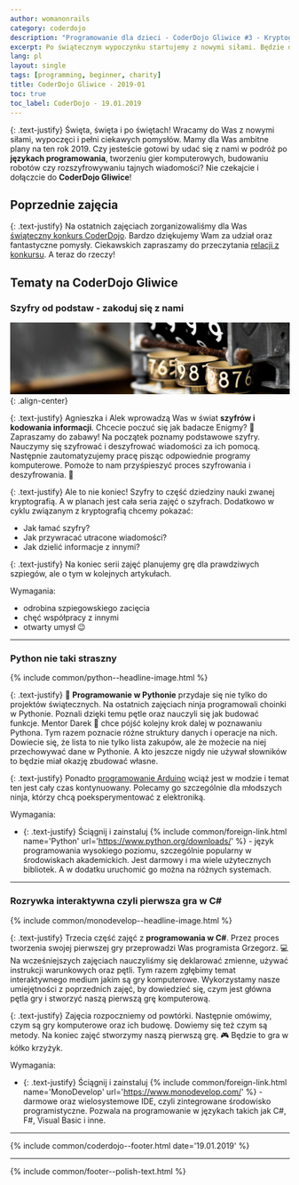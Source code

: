 ```yaml
---
author: womanonrails
category: coderdojo
description: "Programowanie dla dzieci - CoderDojo Gliwice #3 - Kryptografia oraz nauka programowania w Pythonie oraz w C#"
excerpt: Po świątecznym wypoczynku startujemy z nowymi siłami. Będzie dużo zabawy. Zapoznajcie się z tematami zajęć.
lang: pl
layout: single
tags: [programming, beginner, charity]
title: CoderDojo Gliwice - 2019-01
toc: true
toc_label: CoderDojo - 19.01.2019
---
```


{: .text-justify}
Święta, święta i po świętach!
Wracamy do Was z nowymi siłami, wypoczęci i pełni ciekawych pomysłów.
Mamy dla Was ambitne plany na ten rok 2019.
Czy jesteście gotowi by udać się z nami w podróż po **językach programowania**, tworzeniu gier komputerowych, budowaniu robotów czy rozszyfrowywaniu tajnych wiadomości?
Nie czekajcie i dołączcie do **CoderDojo Gliwice**!

## Poprzednie zajęcia

{: .text-justify}
Na ostatnich zajęciach zorganizowaliśmy dla Was [świąteczny konkurs CoderDojo](/coderdojo/2018/12/coderdojo-gliwice/#konkurs).
Bardzo dziękujemy Wam za udział oraz fantastyczne pomysły.
Ciekawskich zapraszamy do przeczytania [relacji z konkursu](/coderdojo/2018/12/coderdojo-gliwice-konkurs/).
A teraz do rzeczy!

## Tematy na CoderDojo Gliwice

### Szyfry od podstaw - zakoduj się z nami

![Fragment mechanizmu zamka szyfrowego](/assets/articles/2019-01-11/code.jpg){: .align-center}

{: .text-justify}
Agnieszka i Alek wprowadzą Was w świat **szyfrów i kodowania informacji**.
Chcecie poczuć się jak badacze Enigmy?
🎰
Zapraszamy do zabawy!
Na początek poznamy podstawowe szyfry.
Nauczymy się szyfrować i deszyfrować wiadomości za ich pomocą.
Następnie zautomatyzujemy pracę pisząc odpowiednie programy komputerowe.
Pomoże to nam przyśpieszyć proces szyfrowania i deszyfrowania.
🔐

{: .text-justify}
Ale to nie koniec!
Szyfry to część dziedziny nauki zwanej kryptografią.
A w planach jest cała seria zajęć o szyfrach.
Dodatkowo w cyklu związanym z kryptografią chcemy pokazać:
- Jak łamać szyfry?
- Jak przywracać utracone wiadomości?
- Jak dzielić informacje z innymi?

{: .text-justify}
Na koniec serii zajęć planujemy grę dla prawdziwych szpiegów, ale o tym w kolejnych artykułach.

Wymagania:
+ odrobina szpiegowskiego zacięcia
+ chęć współpracy z innymi
+ otwarty umysł
  😉

----

### Python nie taki straszny

{% include common/python--headline-image.html %}

{: .text-justify}
🐍
**Programowanie w Pythonie** przydaje się nie tylko do projektów świątecznych.
Na ostatnich zajęciach ninja programowali choinki w Pythonie.
Poznali dzięki temu pętle oraz nauczyli się jak budować funkcje.
Mentor Darek
🧔
chce pójść kolejny krok dalej w poznawaniu Pythona.
Tym razem poznacie różne struktury danych i operacje na nich.
Dowiecie się, że lista to nie tylko lista zakupów, ale że możecie na niej przechowywać dane w Pythonie.
A kto jeszcze nigdy nie używał słowników to będzie miał okazję zbudować własne.

{: .text-justify}
Ponadto [programowanie Arduino](/coderdojo/2018/11/coderdojo-gliwice/#programowanie-w-c-na-arduino) wciąż jest w modzie i temat ten jest cały czas kontynuowany.
Polecamy go szczególnie dla młodszych ninja, którzy chcą poeksperymentować z elektroniką.

Wymagania:
+ {: .text-justify} Ściągnij i zainstaluj {% include common/foreign-link.html name='Python' url='https://www.python.org/downloads/' %} - język programowania wysokiego poziomu, szczególnie popularny w środowiskach akademickich.
  Jest darmowy i ma wiele użytecznych bibliotek.
  A w dodatku uruchomić go można na różnych systemach.

----

### Rozrywka interaktywna czyli pierwsza gra w C#

{% include common/monodevelop--headline-image.html %}

{: .text-justify}
Trzecia część zajęć z **programowania w C#**.
Przez proces tworzenia swojej pierwszej gry przeprowadzi Was programista Grzegorz.
💻
Na wcześniejszych zajęciach nauczyliśmy się deklarować zmienne, używać instrukcji warunkowych oraz pętli.
Tym razem zgłębimy temat interaktywnego medium jakim są gry komputerowe.
Wykorzystamy nasze umiejętności z poprzednich zajęć, by dowiedzieć się, czym jest główna pętla gry i stworzyć naszą pierwszą grę komputerową.

{: .text-justify}
Zajęcia rozpoczniemy od powtórki.
Następnie omówimy, czym są gry komputerowe oraz ich budowę.
Dowiemy się też czym są metody.
Na koniec zajęć stworzymy naszą pierwszą grę.
🎮
Będzie to gra w kółko krzyżyk.

Wymagania:
+ {: .text-justify} Ściągnij i zainstaluj {% include common/foreign-link.html name='MonoDevelop' url='https://www.monodevelop.com/' %} - darmowe oraz wielosystemowe IDE, czyli zintegrowane środowisko programistyczne.
  Pozwala na programowanie w językach takich jak C#, F#, Visual Basic i inne.

----

{% include common/coderdojo--footer.html date='19.01.2019' %}

----
{% include common/footer--polish-text.html %}
